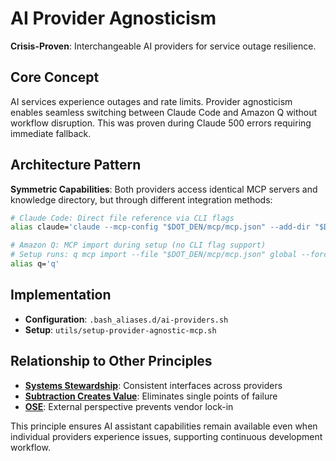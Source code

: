 # AI Provider Agnosticism

**Crisis-Proven**: Interchangeable AI providers for service outage resilience.

## Core Concept

AI services experience outages and rate limits. Provider agnosticism enables seamless switching between Claude Code and Amazon Q without workflow disruption. This was proven during Claude 500 errors requiring immediate fallback.

## Architecture Pattern

**Symmetric Capabilities**: Both providers access identical MCP servers and knowledge directory, but through different integration methods:

```bash
# Claude Code: Direct file reference via CLI flags
alias claude='claude --mcp-config "$DOT_DEN/mcp/mcp.json" --add-dir "$DOT_DEN/knowledge"'

# Amazon Q: MCP import during setup (no CLI flag support)
# Setup runs: q mcp import --file "$DOT_DEN/mcp/mcp.json" global --force
alias q='q'
```

## Implementation

- **Configuration**: `.bash_aliases.d/ai-providers.sh`
- **Setup**: `utils/setup-provider-agnostic-mcp.sh`

## Relationship to Other Principles

- **[Systems Stewardship](systems-stewardship.md)**: Consistent interfaces across providers
- **[Subtraction Creates Value](subtraction-creates-value.md)**: Eliminates single points of failure
- **[OSE](ose.md)**: External perspective prevents vendor lock-in

This principle ensures AI assistant capabilities remain available even when individual providers experience issues, supporting continuous development workflow.